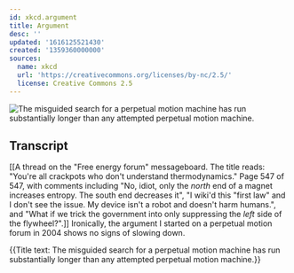 ```yaml
---
id: xkcd.argument
title: Argument
desc: ''
updated: '1616125521430'
created: '1359360000000'
sources:
  name: xkcd
  url: 'https://creativecommons.org/licenses/by-nc/2.5/'
  license: Creative Commons 2.5
---
```

![The misguided search for a perpetual motion machine has run substantially longer than any attempted perpetual motion machine.](https://imgs.xkcd.com/comics/argument.png)

## Transcript
[[A thread on the "Free energy forum" messageboard.  The title reads: "You're all crackpots who don't understand thermodynamics."  Page 547 of 547, with comments including "No, idiot, only the *north* end of a magnet increases entropy. The south end decreases it", "I wiki'd this "first law" and I don't see the issue. My device isn't a robot and doesn't harm humans.", and "What if we trick the government into only suppressing the *left* side of the flywheel?".]]
Ironically, the argument I started on a perpetual motion forum in 2004 shows no signs of slowing down.

{{Title text: The misguided search for a perpetual motion machine has run substantially longer than any attempted perpetual motion machine.}}
